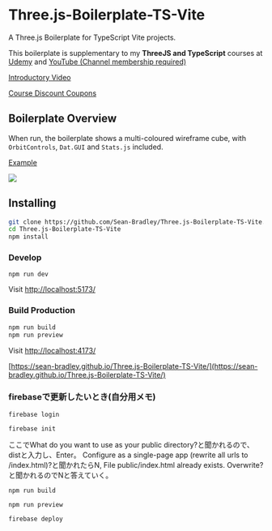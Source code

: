 # Three.js-Boilerplate-TS-Vite

A Three.js Boilerplate for TypeScript Vite projects.

This boilerplate is supplementary to <!--my book titled [**Three.js and TypeScript**](https://amzn.to/3FahROZ) and--> my **ThreeJS and TypeScript** courses at [Udemy](https://www.udemy.com/course/threejs-tutorials/?referralCode=4C7E1DE91C3E42F69D0F) and [YouTube (Channel membership required)](https://www.youtube.com/playlist?list=PLKWUX7aMnlEKTmkBqwjc-tZgULJdNBjEd)

[Introductory Video](https://youtu.be/cZWAqrJhtvQ&list=PLKWUX7aMnlEKTmkBqwjc-tZgULJdNBjEd)

[Course Discount Coupons](https://sbcode.net/coupons#threejs)

## Boilerplate Overview

When run, the boilerplate shows a multi-coloured wireframe cube, with `OrbitControls`, `Dat.GUI` and `Stats.js` included.

[Example](https://sean-bradley.github.io/Three.js-Boilerplate-TS-Vite/)

![](docs/screengrab.jpg)

## Installing

```bash
git clone https://github.com/Sean-Bradley/Three.js-Boilerplate-TS-Vite.git
cd Three.js-Boilerplate-TS-Vite
npm install
```

### Develop

```
npm run dev
```

Visit [http://localhost:5173/](http://localhost:5173/)

### Build Production

```bash
npm run build
npm run preview
```

Visit [http://localhost:4173/](http://localhost:4173/)

[https://sean-bradley.github.io/Three.js-Boilerplate-TS-Vite/](https://sean-bradley.github.io/Three.js-Boilerplate-TS-Vite/)


### firebaseで更新したいとき(自分用メモ)


```
firebase login
```

```
firebase init
```
ここでWhat do you want to use as your public directory?と聞かれるので、distと入力し、Enter。
Configure as a single-page app (rewrite all urls to /index.html)?と聞かれたらN, File public/index.html already exists. Overwrite?と聞かれるのでNと答えていく。

```ビルド
npm run build
```

```デプロイ前の確認
npm run preview
```

```デプロイ
firebase deploy
```
